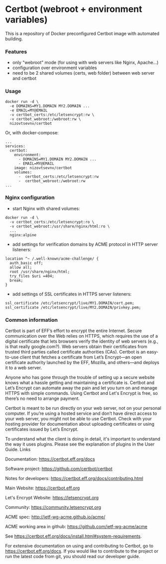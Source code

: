 # Certbot (webroot + environment variables)

This is a repository of Docker preconfigured Certbot image with automated building.

### Features
* only "webroot" mode (for using with web servers like Nginx, Apache...)
* configuration over environment variables
* need to be 2 shared volumes (certs, web folder) between web server and certbot

### Usage
```
docker run -d \
  -e DOMAINS=MY1.DOMAIN MY2.DOMAIN ...
  -e EMAIL=MY@EMAIL
  -v certbot_certs:/etc/letsencrypt:rw \
  -v certbot_webroot:/webroot:rw \
  nizovtsevnv/certbot
```
Or, with docker-compose:
```
...
services:
  certbot:
    environment:
      - DOMAINS=MY1.DOMAIN MY2.DOMAIN ...
      - EMAIL=MY@EMAIL
    image: nizovtsevnv/certbot
    volumes:
      -  certbot_certs:/etc/letsencrypt:rw
      -  certbot_webroot:/webroot:rw
...
```

### Nginx configuration

* start Nginx with shared volumes:
```
docker run -d \
  -v certbot_certs:/etc/letsencrypt:ro \
  -v certbot_webroot:/usr/share/nginx/html:ro \
  ...
  nginx:alpine
```
* add settings for verification domains by ACME protocol in HTTP server listeners:
```
location ^~ /.well-known/acme-challenge/ {
  auth_basic off;
  allow all;
  root /usr/share/nginx/html;
  try_files $uri =404;
  break;
}
```
* add settings of SSL certificates in HTTPS server listeners:
```
ssl_certificate /etc/letsencrypt/live/MY1.DOMAIN/cert.pem;
ssl_certificate /etc/letsencrypt/live/MY2.DOMAIN/privkey.pem;
```

### Common information

Certbot is part of EFF’s effort to encrypt the entire Internet. Secure communication over the Web relies on HTTPS, which requires the use of a digital certificate that lets browsers verify the identity of web servers (e.g., is that really google.com?). Web servers obtain their certificates from trusted third parties called certificate authorities (CAs). Certbot is an easy-to-use client that fetches a certificate from Let’s Encrypt—an open certificate authority launched by the EFF, Mozilla, and others—and deploys it to a web server.

Anyone who has gone through the trouble of setting up a secure website knows what a hassle getting and maintaining a certificate is. Certbot and Let’s Encrypt can automate away the pain and let you turn on and manage HTTPS with simple commands. Using Certbot and Let's Encrypt is free, so there’s no need to arrange payment.

Certbot is meant to be run directly on your web server, not on your personal computer. If you’re using a hosted service and don’t have direct access to your web server, you might not be able to use Certbot. Check with your hosting provider for documentation about uploading certificates or using certificates issued by Let’s Encrypt.

To understand what the client is doing in detail, it's important to understand the way it uses plugins. Please see the explanation of plugins in the User Guide.
Links

Documentation: https://certbot.eff.org/docs

Software project: https://github.com/certbot/certbot

Notes for developers: https://certbot.eff.org/docs/contributing.html

Main Website: https://certbot.eff.org

Let's Encrypt Website: https://letsencrypt.org

Community: https://community.letsencrypt.org

ACME spec: http://ietf-wg-acme.github.io/acme/

ACME working area in github: https://github.com/ietf-wg-acme/acme

See https://certbot.eff.org/docs/install.html#system-requirements.

For extensive documentation on using and contributing to Certbot, go to https://certbot.eff.org/docs. If you would like to contribute to the project or run the latest code from git, you should read our developer guide.
